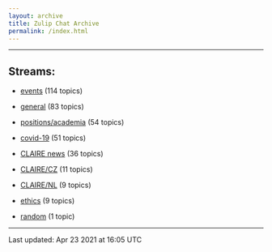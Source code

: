 ```yaml
---
layout: archive
title: Zulip Chat Archive
permalink: /index.html
---
```


---

## Streams:

* [events](stream/201207-events/index.html) (114 topics)

* [general](stream/201199-general/index.html) (83 topics)

* [positions/academia](stream/203258-positions/academia/index.html) (54 topics)

* [covid-19](stream/226112-covid-19/index.html) (51 topics)

* [CLAIRE news](stream/201957-CLAIRE-news/index.html) (36 topics)

* [CLAIRE/CZ](stream/203399-CLAIRE/CZ/index.html) (11 topics)

* [CLAIRE/NL](stream/203255-CLAIRE/NL/index.html) (9 topics)

* [ethics](stream/228366-ethics/index.html) (9 topics)

* [random](stream/202125-random/index.html) (1 topic)

<hr><p>Last updated: Apr 23 2021 at 16:05 UTC</p>